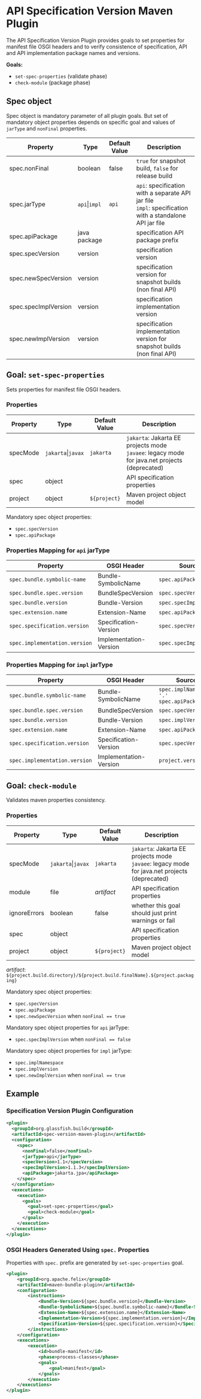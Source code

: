 # API Specification Version Maven Plugin

The API Specification Version Plugin provides goals to set properties for manifest file OSGI headers and to verify consistence of specification, API and API implementation package names and versions.

**Goals:**
* `set-spec-properties` (validate phase)
* `check-module` (package phase)

## Spec object

Spec object is mandatory parameter of all plugin goals. But set of mandatory object properties depends on specific goal and values of `jarType` and `nonFinal` properties.

| Property | Type | Default<br/>Value | Description |
| --- | --- | --- | --- |
| spec.nonFinal | boolean | false | `true` for snapshot build, `false` for release build
| spec.jarType | `api`&vert;`impl`| `api` | `api`: specification with a separate API jar file <br/>`impl`: specification with a standalone API jar file |
| spec.apiPackage | java package | | specification API package prefix |
| spec.specVersion | version | | specification version |
| spec.newSpecVersion | version | | specification version for snapshot builds (non final API) |
| spec.specImplVersion | version | | specification implementation version |
| spec.newImplVersion | version | | specification implementation version for snapshot builds (non final API) |

## Goal: `set-spec-properties`

Sets properties for manifest file OSGI headers.

### Properties

| Property | Type | Default<br/>Value | Description |
| --- | --- | --- | --- |
| specMode | `jakarta`&vert;`javax` | `jakarta` | `jakarta`: Jakarta EE projects mode<br/>`javaee`: legacy mode for java.net projects (deprecated) |
| spec | object |  | API specification properties |
| project | object | `${project}` | Maven project object model |

Mandatory spec object properties:
* `spec.specVersion`
* `spec.apiPackage`

### Properties Mapping for `api` jarType

| Property | OSGI Header | Source |
| --- | --- | --- |
| `spec.bundle.symbolic-name` | Bundle-SymbolicName | `spec.apiPackage` |
| `spec.bundle.spec.version`| BundleSpecVersion | `spec.specVersion` |
| `spec.bundle.version`| Bundle-Version | `spec.specImplVersion` |
| `spec.extension.name`| Extension-Name | `spec.apiPackage` |
| `spec.specification.version`| Specification-Version | `spec.specVersion` |
| `spec.implementation.version`| Implementation-Version | `spec.specImplVersion` |

### Properties Mapping for `impl` jarType

| Property | OSGI Header | Source |
| --- | --- | --- |
| `spec.bundle.symbolic-name` | Bundle-SymbolicName | `spec.implNamespace '.' spec.apiPackage` |
| `spec.bundle.spec.version`| BundleSpecVersion | `spec.specVersion` |
| `spec.bundle.version`| Bundle-Version | `spec.implVersion` |
| `spec.extension.name`| Extension-Name | `spec.apiPackage` |
| `spec.specification.version`| Specification-Version | `spec.specVersion` |
| `spec.implementation.version`| Implementation-Version | `project.version` |

## Goal: `check-module`

Validates maven properties consistency.

### Properties

| Property | Type | Default<br/>Value | Description |
| --- | --- | --- | --- |
| specMode | `jakarta`&vert;`javax` | `jakarta` | `jakarta`: Jakarta EE projects mode<br/>`javaee`: legacy mode for java.net projects (deprecated) |
| module | file | *artifact* | API specification properties |
| ignoreErrors | boolean | false | whether this goal should just print warnings or fail |
| spec | object |  | API specification properties |
| project | object | `${project}` | Maven project object model |

*artifact*: `${project.build.directory}/${project.build.finalName}.${project.packaging}`

Mandatory spec object properties:
* `spec.specVersion`
* `spec.apiPackage`
* `spec.newSpecVersion` when `nonFinal == true`

Mandatory spec object properties for `api` jarType:
* `spec.specImplVersion` when `nonFinal == false`

Mandatory spec object properties for `impl` jarType:
* `spec.implNamespace`
* `spec.implVersion`
* `spec.newImplVersion` when `nonFinal == true`

## Example

### Specification Version Plugin Configuration

```xml
<plugin>
  <groupId>org.glassfish.build</groupId>
  <artifactId>spec-version-maven-plugin</artifactId>
  <configuration>
    <spec>
      <nonFinal>false</nonFinal>
      <jarType>api</jarType>
      <specVersion>1.1</specVersion>
      <specImplVersion>1.1.3</specImplVersion>
      <apiPackage>jakarta.jpa</apiPackage>
    </spec>
  </configuration>
  <executions>
    <execution>
      <goals>
        <goal>set-spec-properties</goal>
        <goal>check-module</goal>
      </goals>
    </execution>
  </executions>
</plugin>
```

### OSGI Headers Generated Using `spec.` Properties

Properties with `spec.` prefix are generated by `set-spec-properties` goal.

```xml
<plugin>
    <groupId>org.apache.felix</groupId>
    <artifactId>maven-bundle-plugin</artifactId>
    <configuration>
        <instructions>
            <Bundle-Version>${spec.bundle.version}</Bundle-Version>
            <Bundle-SymbolicName>${spec.bundle.symbolic-name}</Bundle-SymbolicName>
            <Extension-Name>${spec.extension.name}</Extension-Name>
            <Implementation-Version>${spec.implementation.version}</Implementation-Version>
            <Specification-Version>${spec.specification.version}</Specification-Version>                               
        </instructions>
    </configuration>
    <executions>
        <execution>
            <id>bundle-manifest</id>
            <phase>process-classes</phase>
            <goals>
                <goal>manifest</goal>
            </goals>
        </execution>
    </executions>
</plugin>
```
